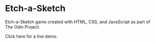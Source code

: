 # Etch-a-Sketch

Etch-a-Sketch game created with HTML, CSS, and JavaScript as part of The Odin Project.

Click here for a live demo.